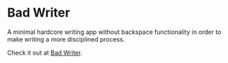 # Bad Writer 

A minimal hardcore writing app without backspace functionality in order to make writing a more disciplined process.

Check it out at [Bad Writer](https://beniezsche.github.io). 
